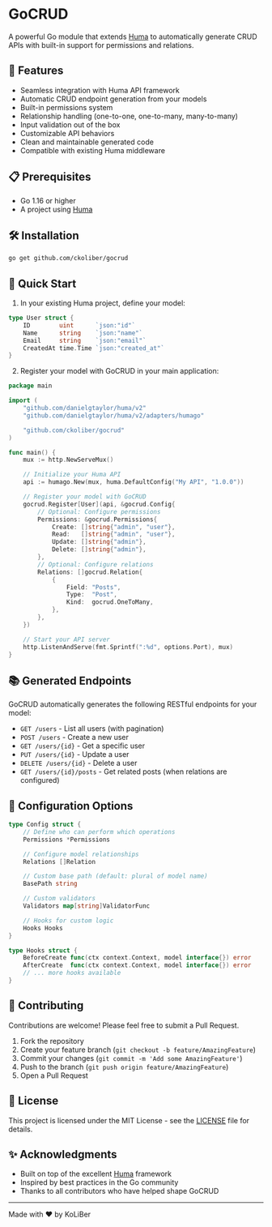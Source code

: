 # GoCRUD

A powerful Go module that extends [Huma](https://huma.rocks/) to automatically generate CRUD APIs with built-in support for permissions and relations.

## 🚀 Features

-   Seamless integration with Huma API framework
-   Automatic CRUD endpoint generation from your models
-   Built-in permissions system
-   Relationship handling (one-to-one, one-to-many, many-to-many)
-   Input validation out of the box
-   Customizable API behaviors
-   Clean and maintainable generated code
-   Compatible with existing Huma middleware

## 📋 Prerequisites

-   Go 1.16 or higher
-   A project using [Huma](https://huma.rocks/)

## 🛠️ Installation

```bash
go get github.com/ckoliber/gocrud
```

## 🎯 Quick Start

1. In your existing Huma project, define your model:

```go
type User struct {
    ID        uint      `json:"id"`
    Name      string    `json:"name"`
    Email     string    `json:"email"`
    CreatedAt time.Time `json:"created_at"`
}
```

2. Register your model with GoCRUD in your main application:

```go
package main

import (
    "github.com/danielgtaylor/huma/v2"
	"github.com/danielgtaylor/huma/v2/adapters/humago"

    "github.com/ckoliber/gocrud"
)

func main() {
    mux := http.NewServeMux()

    // Initialize your Huma API
    api := humago.New(mux, huma.DefaultConfig("My API", "1.0.0"))

    // Register your model with GoCRUD
    gocrud.Register[User](api, &gocrud.Config{
        // Optional: Configure permissions
        Permissions: &gocrud.Permissions{
            Create: []string{"admin", "user"},
            Read:   []string{"admin", "user"},
            Update: []string{"admin"},
            Delete: []string{"admin"},
        },
        // Optional: Configure relations
        Relations: []gocrud.Relation{
            {
                Field: "Posts",
                Type:  "Post",
                Kind:  gocrud.OneToMany,
            },
        },
    })

    // Start your API server
    http.ListenAndServe(fmt.Sprintf(":%d", options.Port), mux)
}
```

## 📚 Generated Endpoints

GoCRUD automatically generates the following RESTful endpoints for your model:

-   `GET /users` - List all users (with pagination)
-   `POST /users` - Create a new user
-   `GET /users/{id}` - Get a specific user
-   `PUT /users/{id}` - Update a user
-   `DELETE /users/{id}` - Delete a user
-   `GET /users/{id}/posts` - Get related posts (when relations are configured)

## 🔧 Configuration Options

```go
type Config struct {
    // Define who can perform which operations
    Permissions *Permissions

    // Configure model relationships
    Relations []Relation

    // Custom base path (default: plural of model name)
    BasePath string

    // Custom validators
    Validators map[string]ValidatorFunc

    // Hooks for custom logic
    Hooks Hooks
}

type Hooks struct {
    BeforeCreate func(ctx context.Context, model interface{}) error
    AfterCreate  func(ctx context.Context, model interface{}) error
    // ... more hooks available
}
```

## 🤝 Contributing

Contributions are welcome! Please feel free to submit a Pull Request.

1. Fork the repository
2. Create your feature branch (`git checkout -b feature/AmazingFeature`)
3. Commit your changes (`git commit -m 'Add some AmazingFeature'`)
4. Push to the branch (`git push origin feature/AmazingFeature`)
5. Open a Pull Request

## 📝 License

This project is licensed under the MIT License - see the [LICENSE](LICENSE.md) file for details.

## ✨ Acknowledgments

-   Built on top of the excellent [Huma](https://huma.rocks/) framework
-   Inspired by best practices in the Go community
-   Thanks to all contributors who have helped shape GoCRUD

---

Made with ❤️ by KoLiBer
